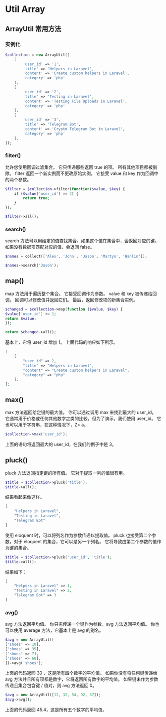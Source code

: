 # Util Array 

## ArrayUtil 常用方法

### 实例化
```php
$collection = new ArrayUtil([
    [
        'user_id' => '1',
        'title' => 'Helpers in Laravel',
        'content' => 'Create custom helpers in Laravel',
        'category' => 'php'
    ],
    [
        'user_id' => '2',
        'title' => 'Testing in Laravel',
        'content' => 'Testing File Uploads in Laravel',
        'category' => 'php'
    ],
    [
        'user_id' => '3',
        'title' => 'Telegram Bot',
        'content' => 'Crypto Telegram Bot in Laravel',
        'category' => 'php'
    ],
]);
```

### filter()
允许您使用回调过滤集合。 它只传递那些返回 true 的项。 所有其他项目都被删除。 filter 返回一个新实例而不更改原始实例。 它接受 value 和 key 作为回调中的两个参数。
```php
$filter = $collection->filter(function($value, $key) {
    if ($value['user_id'] == 2) {
        return true;
    }
});

$filter->all();
```

### search()
search 方法可以用给定的值查找集合。如果这个值在集合中，会返回对应的键。如果没有数据项匹配对应的值，会返回 false。

```php
$names = collect(['Alex', 'John', 'Jason', 'Martyn', 'Hanlin']);

$names->search('Jason');
```

## map()
map 方法用于遍历整个集合。 它接受回调作为参数。 value 和 key 被传递给回调。 回调可以修改值并返回它们。 最后，返回修改项的新集合实例。

```php
$changed = $collection->map(function ($value, $key) {
$value['user_id'] += 1;
return $value;
});

return $changed->all();
```
基本上，它将 user_id 增加 1。
上面代码的响应如下所示。


```php
[
    [
        "user_id" => 2,
        "title" => "Helpers in Laravel",
        "content" => "Create custom helpers in Laravel",
        "category" => "php"
    ],
];
```

## max()
max 方法返回给定键的最大值。 你可以通过调用 max 来找到最大的 user_id。 它通常用于价格或任何其他数字之类的比较，但为了演示，我们使用 user_id。 它也可以用于字符串，在这种情况下，Z> a。

```php
$collection->max('user_id');
```
上面的语句将返回最大的 user_id，在我们的例子中是 3。

## pluck()
pluck 方法返回指定键的所有值。 它对于提取一列的值很有用。

```php
$title = $collection->pluck('title');
$title->all();
```
结果看起来像这样。

```php
[
    "Helpers in Laravel",
    "Testing in Laravel",
    "Telegram Bot"
]
```
使用 eloquent 时，可以将列名作为参数传递以提取值。 pluck 也接受第二个参数，对于 eloquent 的集合，它可以是另一个列名。 它将导致由第二个参数的值作为键的集合。

```php
$title = $collection->pluck('user_id', 'title');
$title->all();
```
结果如下：


```php
[
    "Helpers in Laravel" => 1,
    "Testing in Laravel" => 2,
    "Telegram Bot" => 3
]
```


### avg()
avg 方法返回平均值。 你只需传递一个键作为参数，avg 方法返回平均值。 你也可以使用 average 方法，它基本上是 avg 的别名。

```php
$avg = new ArrayUtil([
['shoes' => 10],
['shoes' => 35],
['shoes' => 7],
['shoes' => 68],
])->avg('shoes');
```
上面的代码返回 30 ，这是所有四个数字的平均值。 如果你没有将任何键传递给 avg 方法并且所有项都是数字，它将返回所有数字的平均值。 如果键未作为参数传递且集合包含键 / 值对，则 avg 方法返回 0。

```php
$avg = new ArrayUtil([12, 32, 54, 92, 37]);
$avg->avg();
```
上面的代码返回 45.4，这是所有五个数字的平均值。

